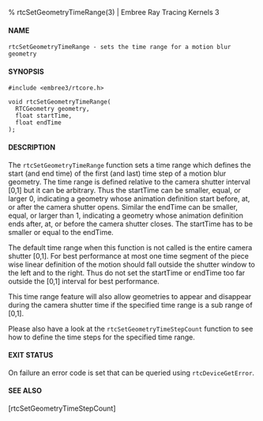 % rtcSetGeometryTimeRange(3) | Embree Ray Tracing Kernels 3

#### NAME

    rtcSetGeometryTimeRange - sets the time range for a motion blur geometry

#### SYNOPSIS

    #include <embree3/rtcore.h>

    void rtcSetGeometryTimeRange(
      RTCGeometry geometry,
      float startTime,
      float endTime
    );

#### DESCRIPTION

The `rtcSetGeometryTimeRange` function sets a time range which defines
the start (and end time) of the first (and last) time step of a motion
blur geometry. The time range is defined relative to the camera
shutter interval [0,1] but it can be arbitrary. Thus the startTime can
be smaller, equal, or larger 0, indicating a geometry whose animation
definition start before, at, or after the camera shutter
opens. Similar the endTime can be smaller, equal, or larger than 1,
indicating a geometry whose animation definition ends after, at, or
before the camera shutter closes. The startTime has to be smaller or
equal to the endTime.

The default time range when this function is not called is the entire
camera shutter [0,1]. For best performance at most one time segment of
the piece wise linear definition of the motion should fall outside the
shutter window to the left and to the right. Thus do not set the
startTime or endTime too far outside the [0,1] interval for best
performance.

This time range feature will also allow geometries to appear and
disappear during the camera shutter time if the specified time range
is a sub range of [0,1].

Please also have a look at the `rtcSetGeometryTimeStepCount` function
to see how to define the time steps for the specified time range.

#### EXIT STATUS

On failure an error code is set that can be queried using
`rtcDeviceGetError`.

#### SEE ALSO

[rtcSetGeometryTimeStepCount]

